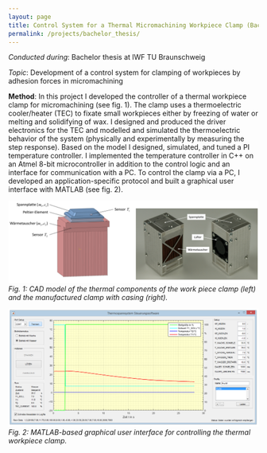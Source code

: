 ```yaml
---
layout: page
title: Control System for a Thermal Micromachining Workpiece Clamp (Bachelor’s Thesis)
permalink: /projects/bachelor_thesis/
---
```


*Conducted during*: Bachelor thesis at IWF TU Braunschweig

*Topic*: Development of a control system for clamping of workpieces by adhesion forces in micromachining

**Method**: In this project I developed the controller of a thermal workpiece clamp for micromachining (see fig. 1). The clamp uses a thermoelectric cooler/heater (TEC) to fixate small workpieces either by freezing of water or melting and solidifying of wax. I designed and produced the driver electronics for the TEC and modelled and simulated the thermoelectric behavior of the system (physically and experimentally by measuring the step response). Based on the model I designed, simulated, and tuned a PI temperature controller. I implemented the temperature controller in C++ on an Atmel 8-bit microcontroller in addition to the control logic and an interface for communication with a PC. To control the clamp via a PC, I developed an application-specific protocol and built a graphical user interface with MATLAB (see fig. 2).


![thermal_workpiece_clamp](/assets/projects/images/thermal_workpiece_clamp.png)
*Fig. 1: CAD model of the thermal components of the work piece clamp (left) and the manufactured clamp with casing (right).*

![workpiece_clamp_gui](/assets/projects/images/workpiece_clamp_gui.png)
*Fig. 2: MATLAB-based graphical user interface for controlling the thermal workpiece clamp.*
